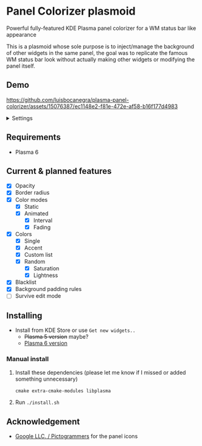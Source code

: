 # Panel Colorizer plasmoid

Powerful fully-featured KDE Plasma panel colorizer for a WM status bar like appearance

This is a plasmoid whose sole purpose is to inject/manage the background of other widgets in the same panel, the goal was to replicate the famous WM status bar look without actually making other widgets or modifying the panel itself.

## Demo

https://github.com/luisbocanegra/plasma-panel-colorizer/assets/15076387/ec1148e2-f81e-472e-af58-b16f177d4983

<details>
    <summary>Settings</summary>

![tooltip](screenshots/settings.png)

</details>

## Requirements

* Plasma 6

## Current & planned features

* [x] Opacity
* [x] Border radius
* [x] Color modes
  * [x] Static
  * [x] Animated
    * [x] Interval
    * [x] Fading
* [x] Colors
  * [x] Single
  * [x] Accent
  * [x] Custom list
  * [x] Random
    * [x] Saturation
    * [x] Lightness
* [x] Blacklist
* [x] Background padding rules
* [ ] Survive edit mode

## Installing

* Install from KDE Store or use `Get new widgets..`
  * ~~Plasma 5 version~~ maybe?
  * [Plasma 6 version](https://store.kde.org/p/2130967)

### Manual install

1. Install these dependencies (please let me know if I missed or added something unnecessary)

    ```txt
    cmake extra-cmake-modules libplasma
    ```

2. Run `./install.sh`

## Acknowledgement

* [Google LLC. / Pictogrammers](https://pictogrammers.com/library/mdi/) for the panel icons
